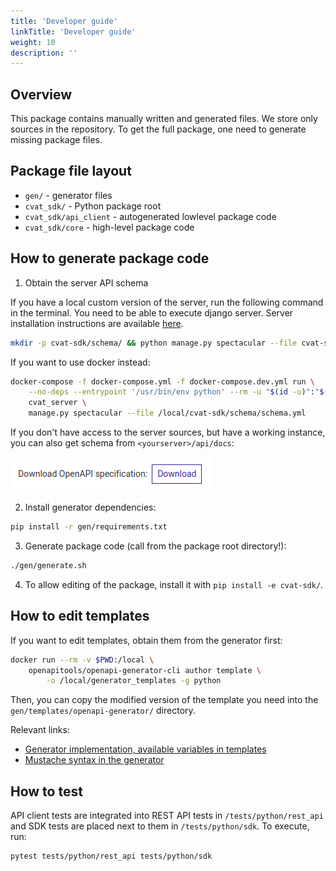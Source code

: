 ```yaml
---
title: 'Developer guide'
linkTitle: 'Developer guide'
weight: 10
description: ''
---
```


## Overview

This package contains manually written and generated files. We store only sources in
the repository. To get the full package, one need to generate missing package files.

## Package file layout

- `gen/` - generator files
- `cvat_sdk/` - Python package root
- `cvat_sdk/api_client` - autogenerated lowlevel package code
- `cvat_sdk/core` - high-level package code

## How to generate package code

1. Obtain the server API schema

If you have a local custom version of the server, run the following command in the terminal.
You need to be able to execute django server. Server installation instructions are available
[here](/contributing/development-environment).
```bash
mkdir -p cvat-sdk/schema/ && python manage.py spectacular --file cvat-sdk/schema/schema.yml
```

If you want to use docker instead:
```bash
docker-compose -f docker-compose.yml -f docker-compose.dev.yml run \
    --no-deps --entrypoint '/usr/bin/env python' --rm -u "$(id -u)":"$(id -g)" -v "$PWD":"/local" \
    cvat_server \
    manage.py spectacular --file /local/cvat-sdk/schema/schema.yml
```

If you don't have access to the server sources, but have a working instance,
you can also get schema from `<yourserver>/api/docs`:

![Download server schema button image](/images/download_server_schema.png)

2. Install generator dependencies:
```bash
pip install -r gen/requirements.txt
```

3. Generate package code (call from the package root directory!):
```bash
./gen/generate.sh
```

4. To allow editing of the package, install it with `pip install -e cvat-sdk/`.

## How to edit templates

If you want to edit templates, obtain them from the generator first:

```bash
docker run --rm -v $PWD:/local \
    openapitools/openapi-generator-cli author template \
        -o /local/generator_templates -g python
```

Then, you can copy the modified version of the template you need into
the `gen/templates/openapi-generator/` directory.

Relevant links:
- [Generator implementation, available variables in templates](https://github.com/OpenAPITools/openapi-generator/tree/master/modules/openapi-generator/src/main/java/org/openapitools/codegen)
- [Mustache syntax in the generator](https://github.com/OpenAPITools/openapi-generator/wiki/Mustache-Template-Variables)

## How to test

API client tests are integrated into REST API tests in `/tests/python/rest_api`
and SDK tests are placed next to them in `/tests/python/sdk`.
To execute, run:
```bash
pytest tests/python/rest_api tests/python/sdk
```
